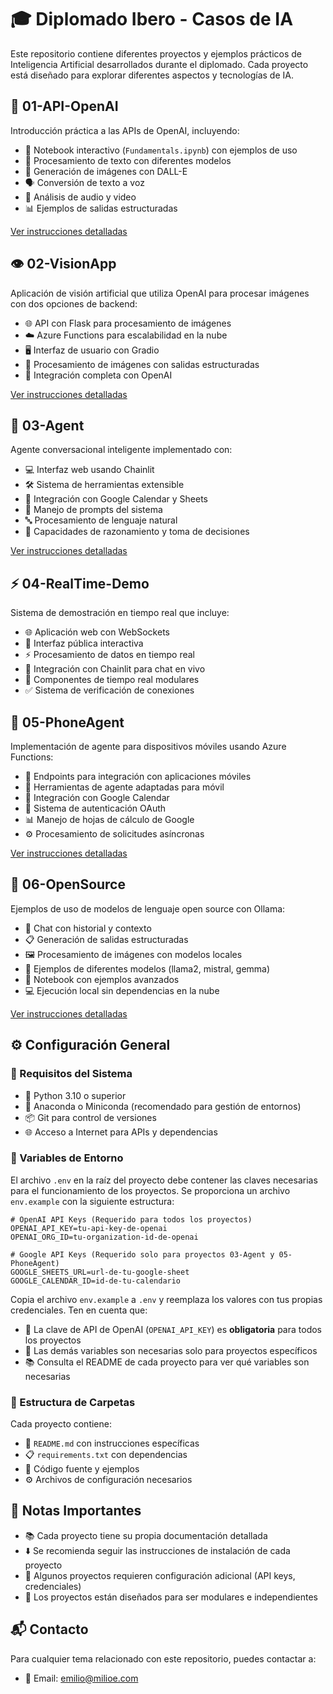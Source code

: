 # 🎓 Diplomado Ibero - Casos de IA

Este repositorio contiene diferentes proyectos y ejemplos prácticos de Inteligencia Artificial desarrollados durante el diplomado. Cada proyecto está diseñado para explorar diferentes aspectos y tecnologías de IA.

## 🤖 01-API-OpenAI
Introducción práctica a las APIs de OpenAI, incluyendo:
- 📘 Notebook interactivo (`Fundamentals.ipynb`) con ejemplos de uso
- 📝 Procesamiento de texto con diferentes modelos
- 🎨 Generación de imágenes con DALL-E
- 🗣️ Conversión de texto a voz
- 🎥 Análisis de audio y video
- 📊 Ejemplos de salidas estructuradas

[Ver instrucciones detalladas](01-API-OpenAI/README.md)

## 👁️ 02-VisionApp
Aplicación de visión artificial que utiliza OpenAI para procesar imágenes con dos opciones de backend:
- 🌐 API con Flask para procesamiento de imágenes
- ☁️ Azure Functions para escalabilidad en la nube
- 🖥️ Interfaz de usuario con Gradio
- 📸 Procesamiento de imágenes con salidas estructuradas
- 🔄 Integración completa con OpenAI

[Ver instrucciones detalladas](02-VisionApp/README.md)

## 🤝 03-Agent
Agente conversacional inteligente implementado con:
- 💻 Interfaz web usando Chainlit
- 🛠️ Sistema de herramientas extensible
- 📅 Integración con Google Calendar y Sheets
- 💭 Manejo de prompts del sistema
- 🔤 Procesamiento de lenguaje natural
- 🧠 Capacidades de razonamiento y toma de decisiones

[Ver instrucciones detalladas](03-Agent/README.md)

## ⚡ 04-RealTime-Demo
Sistema de demostración en tiempo real que incluye:
- 🌐 Aplicación web con WebSockets
- 👥 Interfaz pública interactiva
- ⚡ Procesamiento de datos en tiempo real
- 💬 Integración con Chainlit para chat en vivo
- 🔌 Componentes de tiempo real modulares
- ✅ Sistema de verificación de conexiones

## 📱 05-PhoneAgent
Implementación de agente para dispositivos móviles usando Azure Functions:
- 📡 Endpoints para integración con aplicaciones móviles
- 🔧 Herramientas de agente adaptadas para móvil
- 📅 Integración con Google Calendar
- 🔐 Sistema de autenticación OAuth
- 📊 Manejo de hojas de cálculo de Google
- ⚙️ Procesamiento de solicitudes asíncronas

[Ver instrucciones detalladas](05-PhoneAgent/README.md)

## 🌟 06-OpenSource
Ejemplos de uso de modelos de lenguaje open source con Ollama:
- 💬 Chat con historial y contexto
- 📋 Generación de salidas estructuradas
- 🖼️ Procesamiento de imágenes con modelos locales
- 🤖 Ejemplos de diferentes modelos (llama2, mistral, gemma)
- 📓 Notebook con ejemplos avanzados
- 💻 Ejecución local sin dependencias en la nube

[Ver instrucciones detalladas](06-OpenSource/README.md)

## ⚙️ Configuración General

### 🔧 Requisitos del Sistema
- 🐍 Python 3.10 o superior
- 🐼 Anaconda o Miniconda (recomendado para gestión de entornos)
- 📦 Git para control de versiones
- 🌐 Acceso a Internet para APIs y dependencias

### 🔑 Variables de Entorno
El archivo `.env` en la raíz del proyecto debe contener las claves necesarias para el funcionamiento de los proyectos. Se proporciona un archivo `env.example` con la siguiente estructura:

```env
# OpenAI API Keys (Requerido para todos los proyectos)
OPENAI_API_KEY=tu-api-key-de-openai
OPENAI_ORG_ID=tu-organization-id-de-openai

# Google API Keys (Requerido solo para proyectos 03-Agent y 05-PhoneAgent)
GOOGLE_SHEETS_URL=url-de-tu-google-sheet
GOOGLE_CALENDAR_ID=id-de-tu-calendario
```

Copia el archivo `env.example` a `.env` y reemplaza los valores con tus propias credenciales. Ten en cuenta que:
- 🔐 La clave de API de OpenAI (`OPENAI_API_KEY`) es **obligatoria** para todos los proyectos
- 📝 Las demás variables son necesarias solo para proyectos específicos
- 📚 Consulta el README de cada proyecto para ver qué variables son necesarias

### 📁 Estructura de Carpetas
Cada proyecto contiene:
- 📖 `README.md` con instrucciones específicas
- 📋 `requirements.txt` con dependencias
- 💾 Código fuente y ejemplos
- ⚙️ Archivos de configuración necesarios

## 📌 Notas Importantes
- 📚 Cada proyecto tiene su propia documentación detallada
- ⬇️ Se recomienda seguir las instrucciones de instalación de cada proyecto
- 🔑 Algunos proyectos requieren configuración adicional (API keys, credenciales)
- 🔄 Los proyectos están diseñados para ser modulares e independientes


## 📬 Contacto
Para cualquier tema relacionado con este repositorio, puedes contactar a:
- 📧 Email: emilio@milioe.com


